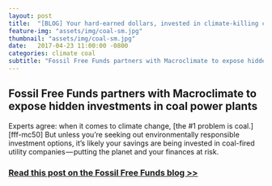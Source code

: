 ```yaml
---
layout: post
title:  "[BLOG] Your hard-earned dollars, invested in climate-killing coal power"
feature-img: "assets/img/coal-sm.jpg"
thumbnail: "assets/img/coal-sm.jpg"
date:   2017-04-23 11:00:00 -0800
categories: climate coal
subtitle: "Fossil Free Funds partners with Macroclimate to expose hidden investments in coal power plants"
---
```

## Fossil Free Funds partners with Macroclimate to expose hidden investments in coal power plants

Experts agree: when it comes to climate change, [the #1 problem is coal.][fff-mc50] But unless you’re seeking out environmentally responsible investment options, it’s likely your savings are being invested in coal-fired utility companies — putting the planet and your finances at risk.

### [Read this post on the Fossil Free Funds blog >>](https://fossilfreefunds.org/blog/2017/04/23/your-hard-earned-dollars-invested-in-climate-killing-coal-power.html)

